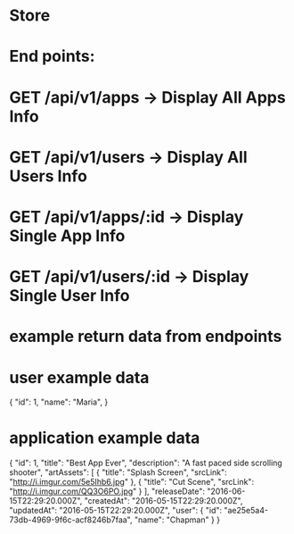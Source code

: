 ﻿# Store
# End points:
# GET /api/v1/apps -> Display All Apps Info
# GET /api/v1/users -> Display All Users Info
# GET /api/v1/apps/:id -> Display Single App Info
# GET /api/v1/users/:id -> Display Single User Info

# example return data from endpoints

# user example data 
{
  "id": 1,
  "name": "Maria",
}
# application example data
{
  "id": 1,
  "title": "Best App Ever",
  "description": "A fast paced side scrolling shooter",
  "artAssets": [
    { "title": "Splash Screen", "srcLink": "http://i.imgur.com/5e5Ihb6.jpg" },
    { "title": "Cut Scene", "srcLink": "http://i.imgur.com/QQ3O6PO.jpg" }
  ],
  "releaseDate": "2016-06-15T22:29:20.000Z",
  "createdAt": "2016-05-15T22:29:20.000Z",
  "updatedAt": "2016-05-15T22:29:20.000Z",
  "user": {
    "id": "ae25e5a4-73db-4969-9f6c-acf8246b7faa",
    "name": "Chapman"
  }
}
